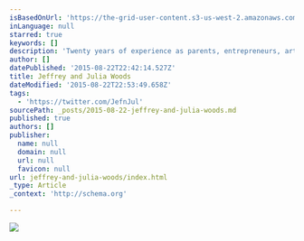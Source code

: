 ```yaml
---
isBasedOnUrl: 'https://the-grid-user-content.s3-us-west-2.amazonaws.com/42c4f1d7-fc4a-40ab-8cab-d3b9086b9770.jpg'
inLanguage: null
starred: true
keywords: []
description: 'Twenty years of experience as parents, entrepreneurs, artists, educators, and creative thinkers, We have learned the hard way that life without a vision will end in the death of spirit, passion and curiosity.  This year we will be offering new ways to fire up your creative spirit. https://twitter.com/JefnJul'
author: []
datePublished: '2015-08-22T22:42:14.527Z'
title: Jeffrey and Julia Woods
dateModified: '2015-08-22T22:53:49.658Z'
tags:
  - 'https://twitter.com/JefnJul'
sourcePath: _posts/2015-08-22-jeffrey-and-julia-woods.md
published: true
authors: []
publisher:
  name: null
  domain: null
  url: null
  favicon: null
url: jeffrey-and-julia-woods/index.html
_type: Article
_context: 'http://schema.org'

---
```

![](https://the-grid-user-content.s3-us-west-2.amazonaws.com/42c4f1d7-fc4a-40ab-8cab-d3b9086b9770.jpg)